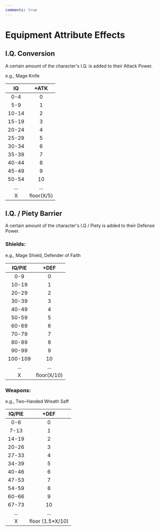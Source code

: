 ```yaml
---
comments: true
---
```


#  Equipment Attribute Effects

## I.Q. Conversion
A certain amount of the character's I.Q. is added to their Attack Power.

e.g., Mage Knife

| IQ     | +ATK       |
|:------:|:----------:|
| 0-4    | 0          |
| 5-9    | 1          |
| 10-14  | 2          |
| 15-19  | 3          |
| 20-24  | 4          |
| 25-29  | 5          |
| 30-34  | 6          |
| 35-39  | 7          |
| 40-44  | 8          |
| 45-49  | 9          |
| 50-54  | 10         |
| ...    | ...        |
| X      | floor(X/5) |


## I.Q. / Piety Barrier 
A certain amount of the character's I.Q / Piety is added to their Defense Power.

### Shields:
e.g., Mage Shield, Defender of Faith

| IQ/PIE  | +DEF        |
|:-------:|:-----------:|
| 0-9     | 0           |
| 10-19   | 1           |
| 20-29   | 2           |
| 30-39   | 3           |
| 40-49   | 4           |
| 50-59   | 5           |
| 60-69   | 6           |
| 70-79   | 7           |
| 80-89   | 8           |
| 90-99   | 9           |
| 100-109 | 10          |
| ...     | ...         |
| X       | floor(X/10) |

### Weapons:
e.g., Two-Handed Wreath Saff

| IQ/PIE | +DEF            |
|:-----: |:---------------:|
| 0-6    | 0               |
| 7-13   | 1               |
| 14-19  | 2               |
| 20-26  | 3               |
| 27-33  | 4               |
| 34-39  | 5               |
| 40-46  | 6               |
| 47-53  | 7               |
| 54-59  | 8               |
| 60-66  | 9               |
| 67-73  | 10              |
| ...    | ...             |
| X      | floor (1.5*X/10)|
